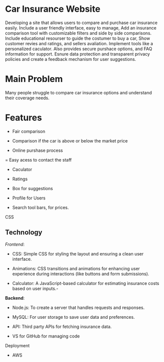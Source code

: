 # Car Insurance Website

Developing a site that allows users to compare and purchase car insurance easily. Include a user
friendly interface, easy to manage, Add an insurance comparison tool with customizable filters and
side by side comparisons. Include educational resourser to guide the costumer to buy a car,
Show customer revies and ratings, and sellers avaliation. Implement tools like a personalized caculator.
Also provides secure purshace options, and FAQ information for support. Esnure data protection and
transparent privacy policies and create a feedback mechanism for user suggestions.

# Main Problem

 Many people struggle to compare car insurance options and understand their coverage needs.

# Features
- Fair comparison

- Comparison if the car is above or below the market price 

- Online purshase process

= Easy acess to contact the staff

- Caculator

- Ratings

- Box for suggestions 

- Profile for Users

- Search tool bars, for prices.

CSS
## Technology
*Frontend*:

  - CSS: Simple CSS for styling the layout and ensuring a clean user interface.
    
  - Animations: CSS transitions and animations for enhancing user experience during interactions (like buttons and form submissions).

  - Calculator: A JavaScript-based calculator for estimating insurance costs based on user inputs.-

 **Backend**: 
  - Node.js: To create a server that handles requests and responses.

  - MySQL: For user storage to save user data and preferences.
  
  - API: Third party APIs for fetching insurance data.
  
  - VS for  GitHub for managing code


Deployment

- AWS
